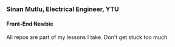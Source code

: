 ### Sinan Mutlu, Electrical Engineer, YTU
#### Front-End Newbie
All repos are part of my lessons I take. Don't get stuck too much.
